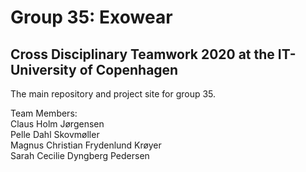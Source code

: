 # Group 35: Exowear
## Cross Disciplinary Teamwork 2020 at the IT-University of Copenhagen

The main repository and project site for group 35.

Team Members: <br/>
Claus Holm Jørgensen <br/>
Pelle Dahl Skovmøller <br/>
Magnus Christian Frydenlund Krøyer <br/> 
Sarah Cecilie Dyngberg Pedersen <br/>
